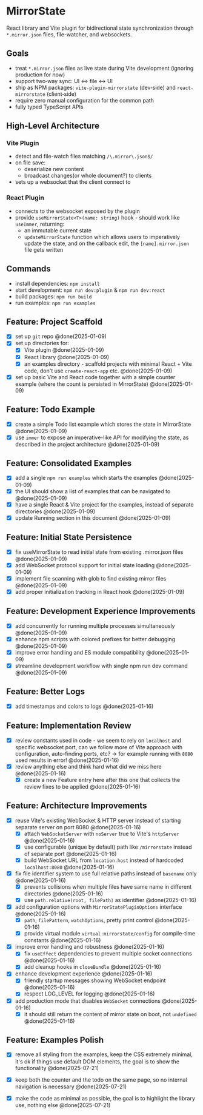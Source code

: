 # MirrorState

React library and Vite plugin for bidirectional state synchronization through `*.mirror.json` files, file-watcher, and websockets.

## Goals

- treat `*.mirror.json` files as live state during Vite development (ignoring production for now)
- support two‑way sync: UI <-> file <-> UI
- ship as NPM packages: `vite-plugin-mirrorstate` (dev‑side) and `react-mirrorstate` (client‑side)
- require zero manual configuration for the common path
- fully typed TypeScript APIs

## High-Level Architecture

### Vite Plugin

- detect and file-watch files matching `/\.mirror\.json$/`
- on file save:
  - deserialize new content 
  - broadcast changes(or whole document?) to clients
- sets up a websocket that the client connect to

### React Plugin

- connects to the websocket exposed by the plugin
- provide `useMirrorState<T>(name: string)` hook - should work like `useImmer`, returning:
  - an immutable current state
  - `updateMirrorState` function which allows users to imperatively update the state, and on the callback edit, the `[name].mirror.json` file gets written

## Commands

- install dependencies: `npm install`
- start development: `npm run dev:plugin` & `npm run dev:react`
- build packages: `npm run build`
- run examples: `npm run examples`

## Feature: Project Scaffold

- [x] set up `git` repo @done(2025-01-09)
- [x] set up directories for:
  - [x] Vite plugin @done(2025-01-09)
  - [x] React library @done(2025-01-09)
  - [x] an examples directory - scaffold projects with minimal React + Vite code, don't use `create-react-app` etc. @done(2025-01-09)
- [x] set up basic Vite and React code together with a simple counter example (where the count is persisted in MirrorState) @done(2025-01-09)

## Feature: Todo Example

- [x] create a simple Todo list example which stores the state in MirrorState @done(2025-01-09)
- [x] use `immer` to expose an imperative-like API for modifying the state, as described in the project architecture @done(2025-01-09)

## Feature: Consolidated Examples

- [x] add a single `npm run examples` which starts the examples @done(2025-01-09)
- [x] the UI should show a list of examples that can be navigated to @done(2025-01-09)
- [x] have a single React & Vite project for the examples, instead of separate directories @done(2025-01-09)
- [x] update Running section in this document @done(2025-01-09)

## Feature: Initial State Persistence

- [x] fix useMirrorState to read initial state from existing .mirror.json files @done(2025-01-09)
- [x] add WebSocket protocol support for initial state loading @done(2025-01-09)
- [x] implement file scanning with glob to find existing mirror files @done(2025-01-09)
- [x] add proper initialization tracking in React hook @done(2025-01-09)

## Feature: Development Experience Improvements

- [x] add concurrently for running multiple processes simultaneously @done(2025-01-09)
- [x] enhance npm scripts with colored prefixes for better debugging @done(2025-01-09)
- [x] improve error handling and ES module compatibility @done(2025-01-09)
- [x] streamline development workflow with single npm run dev command @done(2025-01-09)

## Feature: Better Logs

- [x] add timestamps and colors to logs @done(2025-01-16)

## Feature: Implementation Review

- [x] review constants used in code - we seem to rely on `localhost` and specific websocket port, can we follow more of Vite approach with configuration, auto-finding ports, etc? -> for example running with `8080` used results in error! @done(2025-01-16)
- [x] review anything else and think hard what did we miss here @done(2025-01-16)
  - [x] create a new Feature entry here after this one that collects the review fixes to be applied @done(2025-01-16)

## Feature: Architecture Improvements

- [x] reuse Vite's existing WebSocket & HTTP server instead of starting separate server on port 8080 @done(2025-01-16)
  - [x] attach `WebSocketServer` with `noServer` true to Vite's `httpServer` @done(2025-01-16)
  - [x] use configurable (unique by default) path like `/mirrorstate` instead of separate port @done(2025-01-16)
  - [x] build WebSocket URL from `location.host` instead of hardcoded `localhost:8080` @done(2025-01-16)

- [x] fix file identifier system to use full relative paths instead of `basename` only @done(2025-01-16)
  - [x] prevents collisions when multiple files have same name in different directories @done(2025-01-16)
  - [x] use `path.relative(root, filePath)` as identifier @done(2025-01-16)

- [x] add configuration options with `MirrorStatePluginOptions` interface @done(2025-01-16)
  - [x] `path`, `filePattern`, `watchOptions`, pretty print control @done(2025-01-16)
  - [x] provide virtual module `virtual:mirrorstate/config` for compile-time constants @done(2025-01-16)

- [x] improve error handling and robustness @done(2025-01-16)
  - [x] fix `useEffect` dependencies to prevent multiple socket connections @done(2025-01-16)
  - [x] add cleanup hooks in `closeBundle` @done(2025-01-16)

- [x] enhance development experience @done(2025-01-16)
  - [x] friendly startup messages showing WebSocket endpoint @done(2025-01-16)
  - [x] respect LOG_LEVEL for logging @done(2025-01-16)

- [x] add production mode that disables `WebSocket` connections @done(2025-01-16)
  - [x] it should still return the content of mirror state on boot, not `undefined` @done(2025-01-16)

## Feature: Examples Polish

- [x] remove all styling from the examples, keep the CSS extremely minimal, it's ok if things use default DOM elements, the goal is to show the functionality @done(2025-07-21)
- [x] keep both the counter and the todo on the same page, so no internal navigation is necessary @done(2025-07-21)
- [x] make the code as minimal as possible, the goal is to highlight the library use, nothing else @done(2025-07-21)

